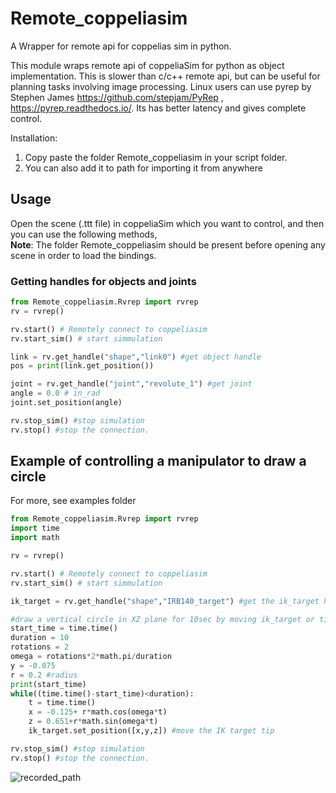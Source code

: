 # Remote_coppeliasim
A Wrapper for remote api for coppelias sim in python.

This module wraps remote api of coppeliaSim for python as object implementation.
This is slower than c/c++ remote api, but can be useful for planning tasks involving image processing.
Linux users can use pyrep by Stephen James https://github.com/stepjam/PyRep  , https://pyrep.readthedocs.io/. Its has better latency and gives complete control. 

Installation:
1) Copy paste the folder Remote_coppeliasim in your script folder.
2) You can also add it to path for importing it from anywhere<br/>



## Usage
Open the scene (.ttt file) in coppeliaSim which you want to control, and then you can use the following methods,<br/>
**Note**: The folder Remote_coppeliasim should be present before opening any scene in order to load the bindings.
### Getting handles for objects and joints
```python
from Remote_coppeliasim.Rvrep import rvrep
rv = rvrep()

rv.start() # Remotely connect to coppeliasim
rv.start_sim() # start simmulation

link = rv.get_handle("shape","link0") #get object handle
pos = print(link.get_position())

joint = rv.get_handle("joint","revolute_1") #get joint
angle = 0.0 # in_rad
joint.set_position(angle)

rv.stop_sim() #stop simulation
rv.stop() #stop the connection.
```
## Example of controlling a manipulator to draw a circle
For more, see examples folder
```python
from Remote_coppeliasim.Rvrep import rvrep
import time
import math

rv = rvrep()

rv.start() # Remotely connect to coppeliasim
rv.start_sim() # start simmulation

ik_target = rv.get_handle("shape","IRB140_target") #get the ik_target handle as shape object

#draw a vertical circle in XZ plane for 10sec by moving ik_target or tip
start_time = time.time()
duration = 10
rotations = 2
omega = rotations*2*math.pi/duration
y = -0.075
r = 0.2 #radius
print(start_time)
while((time.time()-start_time)<duration): 
    t = time.time()
    x = -0.125+ r*math.cos(omega*t)
    z = 0.651+r*math.sin(omega*t)
    ik_target.set_position([x,y,z]) #move the IK target tip 

rv.stop_sim() #stop simulation
rv.stop() #stop the connection.
```
![recorded_path](https://user-images.githubusercontent.com/70949901/137765453-b47d44f3-fcf7-4693-93ea-031974e3ed50.gif)

